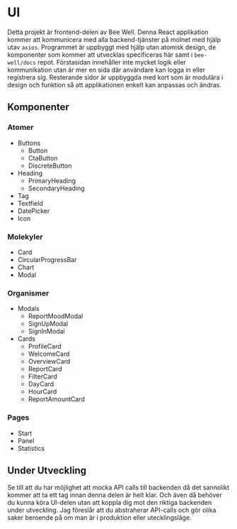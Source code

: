 # UI
Detta projekt är frontend-delen av Bee Well. Denna React applikation kommer att kommunicera med alla backend-tjänster på molnet med hjälp utav `axios`. Programmet är uppbyggt med hjälp utan atomisk design, de komponenter som kommer att utvecklas specificeras här samt i `bee-well/docs` repot. Förstasidan innehåller inte mycket logik eller kommunikation utan är mer en sida där användare kan logga in eller registrera sig. Resterande sidor är uppbyggda med kort som är modulära i design och funktion så att applikationen enkelt kan anpassas och ändras. 
## Komponenter
### Atomer
* Buttons
  * Button
  * CtaButton
  * DiscreteButton
* Heading
  * PrimaryHeading
  * SecondaryHeading
* Tag
* Textfield
* DatePicker
* Icon
### Molekyler
* Card
* CircularProgressBar
* Chart
* Modal
### Organismer
* Modals
  * ReportMoodModal
  * SignUpModal
  * SignInModal
* Cards
  * ProfileCard
  * WelcomeCard
  * OverviewCard
  * ReportCard
  * FilterCard
  * DayCard
  * HourCard
  * ReportAmountCard
### Pages
* Start
* Panel
* Statistics

## Under Utveckling
Se till att du har möjlighet att mocka API calls till backenden då det sannolikt kommer att ta ett tag innan denna delen är helt klar. Och även då behöver du kunna köra UI-delen utan att koppla dig mot den riktiga backenden under utveckling. Jag föreslår att du abstraherar API-calls och gör olika saker beroende på om man är i produktion eller utecklingsläge.
